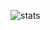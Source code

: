 ![stats](https://github-readme-stats.vercel.app/api?username=onion99&count_private=true&hide=contribs&show_icons=true)
